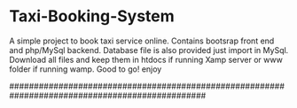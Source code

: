 # Taxi-Booking-System

A simple project to book taxi service online. Contains bootsrap front end and php/MySql backend. Database file is also provided just import in MySql. Download all files and keep them in htdocs if running Xamp server or www folder if running wamp. Good to go! enjoy

################################################################################################
